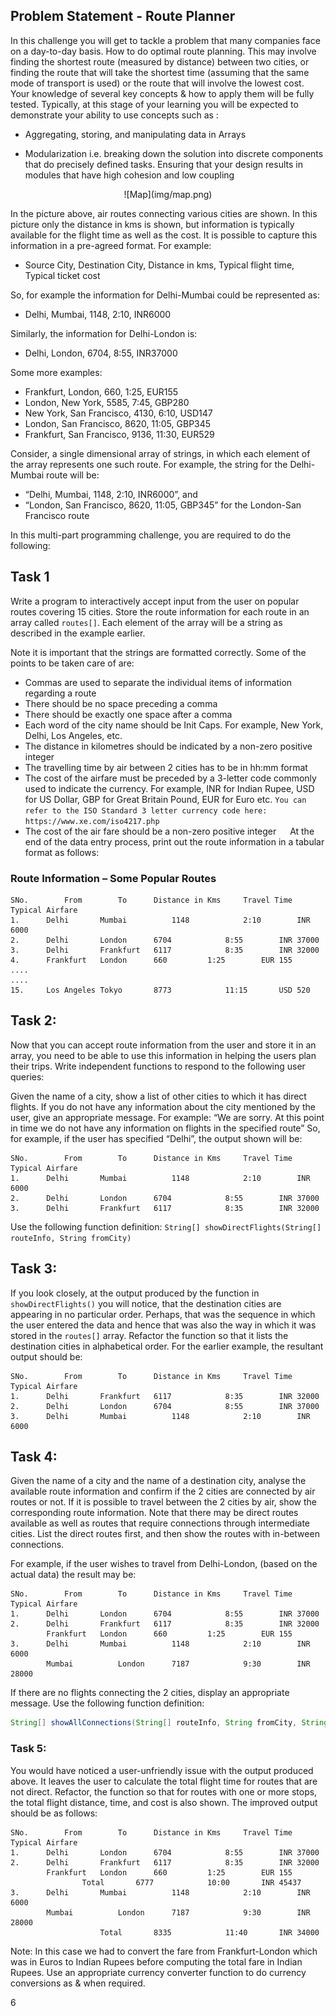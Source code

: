 ## Problem Statement - Route Planner

In this challenge you will get to tackle a problem that many companies face on a day-to-day basis. How to do optimal route planning. This may involve finding the shortest route (measured by distance) between two cities, or finding the route that will take the shortest time (assuming that the same mode of transport is used) or the route that will involve the lowest cost.
Your knowledge of several key concepts & how to apply them will be fully tested. Typically, at this stage of your learning you will be expected to demonstrate your ability to use concepts such as :
-	Aggregating, storing, and manipulating data in Arrays

-	Modularization i.e. breaking down the solution into discrete components that do precisely defined tasks. Ensuring that your design results in modules that have high cohesion and low coupling


<div align="center">
 ![Map](img/map.png)
</div>

In the picture above, air routes connecting various cities are shown. In this picture only the distance in kms is shown, but information is typically available for the flight time as well as the cost. It is possible to capture this information in a pre-agreed format. For example:
-	Source City, Destination City, Distance in kms, Typical flight time, Typical ticket cost

So, for example the information for Delhi-Mumbai could be represented as:
-	Delhi, Mumbai, 1148, 2:10, INR6000

Similarly, the information for Delhi-London is:
-	Delhi, London, 6704, 8:55, INR37000

Some more examples:
-	Frankfurt, London, 660, 1:25, EUR155
-	London, New York, 5585, 7:45, GBP280
-	New York, San Francisco, 4130, 6:10, USD147
-	London, San Francisco, 8620, 11:05, GBP345
-	Frankfurt, San Francisco, 9136, 11:30, EUR529

Consider, a single dimensional array of strings, in which each element of the array represents one such route. For example, the string for the Delhi-Mumbai route will be: 
-	“Delhi, Mumbai, 1148, 2:10, INR6000”, and
-	“London, San Francisco, 8620, 11:05, GBP345” for the London-San Francisco route

In this multi-part programming challenge, you are required to do the following:


## Task 1 	
Write a program to interactively accept input from the user on popular routes covering 15 cities. Store the route 
information for each route in an array called `routes[]`. Each element of the array will be a string as 
described in the example earlier. 

Note it is important that the strings are formatted correctly. Some of the points to be taken care of are:
- Commas are used to separate the individual items of information regarding a route
- There should be no space preceding a comma
- There should be exactly one space after a comma
- Each word of the city name should be Init Caps. For example, New York, Delhi, Los Angeles, etc.
- The distance in kilometres should be indicated by a non-zero positive integer
- The travelling time by air between 2 cities has to be in hh:mm format
- The cost of the airfare must be preceded by a 3-letter code commonly used to indicate the currency. For 
example, INR for Indian Rupee, USD for US Dollar, GBP for Great Britain Pound, EUR for Euro etc. `You can 
refer to the ISO Standard 3 letter currency code here: https://www.xe.com/iso4217.php`
- The cost of the air fare should be a non-zero positive integer
 
At the end of the data entry process, print out the route information in a tabular format as follows:

### Route Information – Some Popular Routes

```
SNo.		From		To		Distance in Kms		Travel Time	Typical Airfare
1.		Delhi		Mumbai	        1148			2:10		INR 6000
2.		Delhi		London		6704			8:55		INR 37000
3.		Delhi		Frankfurt	6117			8:35		INR 32000
4.		Frankfurt	London		660			1:25		EUR 155
....
....
15.		Los Angeles	Tokyo		8773			11:15		USD 520
```

## Task 2:
	
Now that you can accept route information from the user and store it in an array, you need to be able to 
use this information in helping the users plan their trips. Write independent functions to respond to the 
following user queries:

Given the name of a city, show a list of other cities to which it has direct flights. If you do not have 
any information about the city mentioned by the user, give an appropriate message. For example:
“We are sorry. At this point in time we do not have any information on flights in the specified route”
So, for example, if the user has specified “Delhi”, the output shown will be:

```
SNo.		From		To		Distance in Kms		Travel Time	Typical Airfare
1.		Delhi		Mumbai	        1148			2:10		INR 6000
2.		Delhi		London		6704			8:55		INR 37000
3.		Delhi		Frankfurt	6117			8:35		INR 32000
```

Use the following function definition:
		```String[]	showDirectFlights(String[] routeInfo, String fromCity)```

## Task 3:
If you look closely, at the output produced by the function in `showDirectFlights()` you will notice, 
that the destination cities are appearing in no particular order. Perhaps, that was the sequence in which 
the user entered the data and hence that was also the way in which it was stored in the `routes[]` array.
Refactor the function so that it lists the destination cities in alphabetical order. For the earlier 
example, the resultant output should be:

```
SNo.		From		To		Distance in Kms		Travel Time	Typical Airfare
1.		Delhi		Frankfurt	6117			8:35		INR 32000
2.		Delhi		London		6704			8:55		INR 37000
3.		Delhi		Mumbai	        1148			2:10		INR 6000
```
## Task 4: 
Given the name of a city and the name of a destination city, analyse the available route information 
and confirm if the 2 cities are connected by air routes or not. If it is possible to travel between the 2 
cities by air, show the corresponding route information. Note that there may be direct routes available as 
well as routes that require connections through intermediate cities. List the direct routes first, and then 
show the routes with in-between connections. 

For example, if the user wishes to travel from Delhi-London, (based on the actual data) the result may be:
```
SNo.		From		To		Distance in Kms		Travel Time	Typical Airfare
1.		Delhi		London		6704			8:55		INR 37000
2.		Delhi		Frankfurt	6117			8:35		INR 32000
		Frankfurt	London		660			1:25		EUR 155
3.		Delhi		Mumbai	        1148			2:10		INR 6000
		Mumbai	        London		7187			9:30		INR 28000
```

If there are no flights connecting the 2 cities, display an appropriate message.
Use the following function definition:

```java
String[] showAllConnections(String[] routeInfo, String fromCity, String toCity);
```

### Task 5:
You would have noticed a user-unfriendly issue with the output produced above. It leaves the user to 
calculate the total flight time for routes that are not direct. Refactor, the function so that for routes 
with one or more stops, the total flight distance, time, and cost is also shown. 
The improved output should be as follows:

```
SNo.		From		To		Distance in Kms		Travel Time	Typical Airfare
1.		Delhi		London		6704			8:55		INR 37000
2.		Delhi		Frankfurt	6117			8:35		INR 32000
		Frankfurt	London		660			1:25		EUR 155
				Total		6777			10:00		INR 45437
3.		Delhi		Mumbai	        1148			2:10		INR 6000
		Mumbai	        London		7187			9:30		INR 28000
			        Total		8335			11:40		INR 34000
```
Note: In this case we had to convert the fare from Frankfurt-London which was in Euros to Indian Rupees before computing the total fare in Indian Rupees. Use an appropriate currency converter function to do currency conversions as & when required.

6